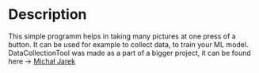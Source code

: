 <h1>Description</h1>
This simple programm helps in taking many pictures at one press of a button. It can be used for example to collect data, to train your ML model. 
DataCollectionTool was made as a part of a bigger project, it can be found here -> <a href = "https://github.com/GFuks27750/SignLanguageDetection>click</a>

<h2>How to use it?</h2>
1. Type in console how many pictures do you want to take <br>
2. Type name for the catalog where picture will be saved (in this specific tool, catalogs are named using only single letter, becuase it is also used as decision atribute in clasificator) <br>
3. Press space bar and start taking pictures. <br>
4. Done! Your pictures are now saved <br>
5. (Optional) After you've done taking pictures, camera will freeze for a moment, and you can again type how many pictures you want to take, and to what catalog save them

<h3>Authors</h3>
This project was completed with a help of my friend <a href = "https://github.com/mj-pjatk">Michał Jarek</a>
